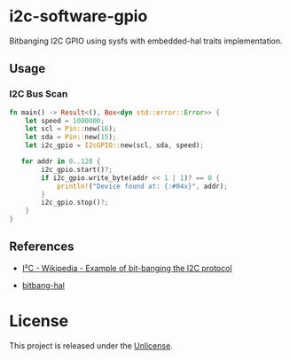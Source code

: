 # i2c-software-gpio

Bitbanging I2C GPIO using sysfs with embedded-hal traits implementation.

## Usage
### I2C Bus Scan
```rust
fn main() -> Result<(), Box<dyn std::error::Error>> {
    let speed = 1000000;
    let scl = Pin::new(16);
    let sda = Pin::new(15);
    let i2c_gpio = I2cGPIO::new(scl, sda, speed);

   for addr in 0..128 {
        i2c_gpio.start()?;
        if i2c_gpio.write_byte(addr << 1 | 1)? == 0 {
            println!("Device found at: {:#04x}", addr);
        }
        i2c_gpio.stop()?;
    }
}
```

## References
- [I²C - Wikipedia - Example of bit-banging the I2C protocol](https://en.wikipedia.org/wiki/I%C2%B2C#Example_of_bit-banging_the_I.C2.B2C_master_protocol)

- [bitbang-hal](https://github.com/sajattack/bitbang-hal)

# License
This project is released under the [Unlicense](https://unlicense.org/).
